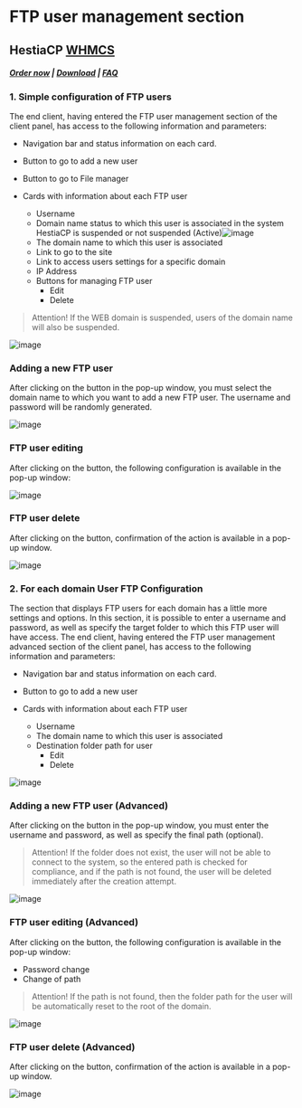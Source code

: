 # FTP user management section

## HestiaCP **[WHMCS](https://puqcloud.com/link.php?id=77)**

##### [Order now](https://puqcloud.com/index.php?rp=/store/whmcs-module-hestiacp) | [Download](https://download.puqcloud.com/WHMCS/servers/PUQ_WHMCS-HestiaCP/) | [FAQ](https://faq.puqcloud.com/) 

### 1. Simple configuration of FTP users

The end client, having entered the FTP user management section of the client panel, has access to the following information and parameters:

- Navigation bar and status information on each card.
- Button to go to add a new user
- Button to go to File manager
- Cards with information about each FTP user  
    
    - Username
    - Domain name status to which this user is associated in the system HestiaCP is suspended or not suspended (Active)![image](https://user-images.githubusercontent.com/81689153/223436310-c1d798e9-7e92-49ab-aea3-fe31a1d04f4b.png)
    - The domain name to which this user is associated
    - Link to go to the site
    - Link to access users settings for a specific domain
    - IP Address
    - Buttons for managing FTP user  
        - Edit
        - Delete

>Attention! If the WEB domain is suspended, users of the domain name will also be suspended.

![image](https://github.com/PUQ-sp-z-o-o/WHMCS-Module-HestiaCP/assets/81689153/d6e0260a-b7a4-46fa-b0b7-e99540fe0413)

### Adding a new FTP user

After clicking on the button in the pop-up window, you must select the domain name to which you want to add a new FTP user. The username and password will be randomly generated.

![image](https://github.com/PUQ-sp-z-o-o/WHMCS-Module-HestiaCP/assets/81689153/3625113f-9c78-4452-a3a6-7cf051ebe5dd)

### FTP user editing

After clicking on the button, the following configuration is available in the pop-up window:

![image](https://github.com/PUQ-sp-z-o-o/WHMCS-Module-HestiaCP/assets/81689153/b16fad06-6f8f-4c2e-addc-92093e8879a9)

### FTP user delete

After clicking on the button, confirmation of the action is available in a pop-up window.

![image](https://github.com/PUQ-sp-z-o-o/WHMCS-Module-HestiaCP/assets/81689153/000b6c80-d7fd-40e1-abc5-78580a4b6207)

### 2. For each domain User FTP Configuration

The section that displays FTP users for each domain has a little more settings and options. In this section, it is possible to enter a username and password, as well as specify the target folder to which this FTP user will have access. The end client, having entered the FTP user management advanced section of the client panel, has access to the following information and parameters:

- Navigation bar and status information on each card.
- Button to go to add a new user
- Cards with information about each FTP user  
    
    - Username
    - The domain name to which this user is associated
    - Destination folder path for user  
        - Edit
        - Delete

![image](https://github.com/PUQ-sp-z-o-o/WHMCS-Module-HestiaCP/assets/81689153/5f2ca5ec-46c4-42ae-9226-95117818950c)

### Adding a new FTP user (Advanced)

After clicking on the button in the pop-up window, you must enter the username and password, as well as specify the final path (optional).

>Attention! If the folder does not exist, the user will not be able to connect to the system, so the entered path is checked for compliance, and if the path is not found, the user will be deleted immediately after the creation attempt.

![image](https://github.com/PUQ-sp-z-o-o/WHMCS-Module-HestiaCP/assets/81689153/13499277-ec28-4dde-9245-8520c89df229)

### FTP user editing (Advanced)

After clicking on the button, the following configuration is available in the pop-up window:

- Password change
- Change of path

>Attention! If the path is not found, then the folder path for the user will be automatically reset to the root of the domain.

![image](https://github.com/PUQ-sp-z-o-o/WHMCS-Module-HestiaCP/assets/81689153/2c1400ac-81e6-49b4-abb4-60d461c3507b)

### FTP user delete (Advanced)

After clicking on the button, confirmation of the action is available in a pop-up window.

![image](https://github.com/PUQ-sp-z-o-o/WHMCS-Module-HestiaCP/assets/81689153/7e6947d5-be1e-4307-9fdb-6179138a325b)
